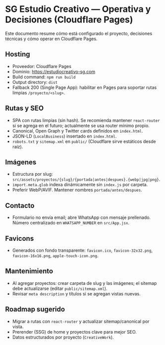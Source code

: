 # SG Estudio Creativo — Operativa y Decisiones (Cloudflare Pages)

Este documento resume cómo está configurado el proyecto, decisiones técnicas y cómo operar en Cloudflare Pages.

## Hosting

- Proveedor: Cloudflare Pages
- Dominio: https://estudiocreativo-sg.com
- Build command: `npm run build`
- Output directory: `dist`
- Fallback 200 (Single Page App): habilitar en Pages para soportar rutas limpias `/proyecto/<slug>`.

## Rutas y SEO

- SPA con rutas limpias (sin hash). Se recomienda mantener `react-router` si se agrega en el futuro; actualmente se usa router mínimo propio.
- Canonical, Open Graph y Twitter cards definidos en `index.html`.
- JSON-LD (`LocalBusiness`) insertado en `index.html`.
- `robots.txt` y `sitemap.xml` en `public/` (Cloudflare sirve estáticos desde raíz).

## Imágenes

- Estructura por slug: `src/assets/proyectos/{slug}/{portada|antes|despues}.{webp|jpg|png}`.
- `import.meta.glob` indexa dinámicamente sin `index.js` por carpeta.
- Preferir WebP/AVIF. Mantener nombres `portada/antes/despues`.

## Contacto

- Formulario no envía email; abre WhatsApp con mensaje prellenado. Número centralizado en `WHATSAPP_NUMBER` en `src/App.jsx`.

## Favicons

- Generados con fondo transparente: `favicon.ico`, `favicon-32x32.png`, `favicon-16x16.png`, `apple-touch-icon.png`.

## Mantenimiento

- Al agregar proyectos: crear carpeta de slug y las imágenes; el sitemap debe actualizarse (editar `public/sitemap.xml`).
- Revisar `meta description` y títulos si se agregan vistas nuevas.

## Roadmap sugerido

- Migrar a rutas con `react-router` y actualizar sitemap/canonical por vista.
- Prerender (SSG) de home y proyectos clave para mejor SEO.
- Datos estructurados por proyecto (`CreativeWork`).
